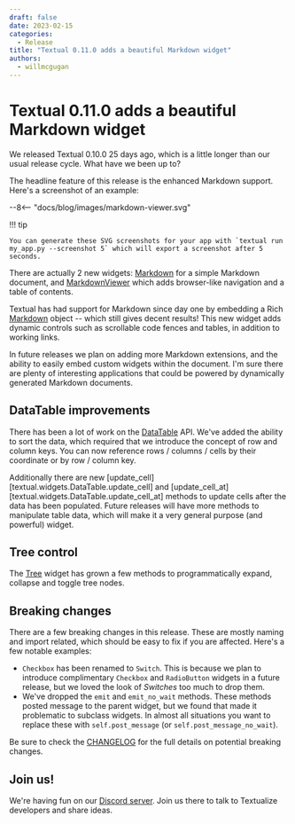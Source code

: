```yaml
---
draft: false
date: 2023-02-15
categories:
  - Release
title: "Textual 0.11.0 adds a beautiful Markdown widget"
authors:
  - willmcgugan
---
```


# Textual 0.11.0 adds a beautiful Markdown widget

We released Textual 0.10.0 25 days ago, which is a little longer than our usual release cycle. What have we been up to?

<!-- more -->

The headline feature of this release is the enhanced Markdown support. Here's a screenshot of an example:

<div>
--8<-- "docs/blog/images/markdown-viewer.svg"
</div>

!!! tip

    You can generate these SVG screenshots for your app with `textual run my_app.py --screenshot 5` which will export a screenshot after 5 seconds.

There are actually 2 new widgets: [Markdown](./../../widgets/markdown.md) for a simple Markdown document, and [MarkdownViewer](./../../widgets/markdown_viewer.md) which adds browser-like navigation and a table of contents.

Textual has had support for Markdown since day one by embedding a Rich [Markdown](https://rich.readthedocs.io/en/latest/markdown.html) object -- which still gives decent results! This new widget adds dynamic controls such as scrollable code fences and tables, in addition to working links.

In future releases we plan on adding more Markdown extensions, and the ability to easily embed custom widgets within the document. I'm sure there are plenty of interesting applications that could be powered by dynamically generated Markdown documents.

## DataTable improvements

There has been a lot of work on the [DataTable](../../widgets/data_table.md) API. We've added the ability to sort the data, which required that we introduce the concept of row and column keys. You can now reference rows / columns / cells by their coordinate or by row / column key.

Additionally there are new [update_cell][textual.widgets.DataTable.update_cell] and [update_cell_at][textual.widgets.DataTable.update_cell_at] methods to update cells after the data has been populated. Future releases will have more methods to manipulate table data, which will make it a very general purpose (and powerful) widget.

## Tree control

The [Tree](../../api/tree.md) widget has grown a few methods to programmatically expand, collapse and toggle tree nodes.

## Breaking changes

There are a few breaking changes in this release. These are mostly naming and import related, which should be easy to fix if you are affected. Here's a few notable examples:

- `Checkbox` has been renamed to `Switch`. This is because we plan to introduce complimentary `Checkbox` and `RadioButton` widgets in a future release, but we loved the look of *Switches* too much to drop them.
- We've dropped the `emit` and `emit_no_wait` methods. These methods posted message to the parent widget, but we found that made it problematic to subclass widgets. In almost all situations you want to replace these with `self.post_message` (or `self.post_message_no_wait`).

Be sure to check the [CHANGELOG](https://github.com/Textualize/textual/blob/main/CHANGELOG.md) for the full details on potential breaking changes.

## Join us!

We're having fun on our [Discord server](https://discord.gg/Enf6Z3qhVr). Join us there to talk to Textualize developers and share ideas.
